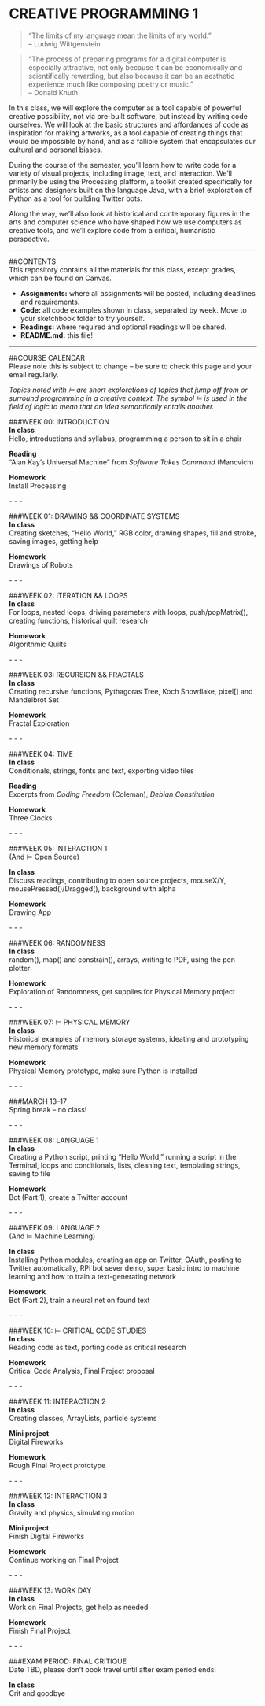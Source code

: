 CREATIVE PROGRAMMING 1
====

>“The limits of my language mean the limits of my world.”  
– Ludwig Wittgenstein
  

>“The process of preparing programs for a digital computer is especially attractive, not only because it can be economically and scientifically rewarding, but also because it can be an aesthetic experience much like composing poetry or music.”  
– Donald Knuth

In this class, we will explore the computer as a tool capable of powerful creative possibility, not via pre-built software, but instead by writing code ourselves. We will look at the basic structures and affordances of code as inspiration for making artworks, as a tool capable of creating things that would be impossible by hand, and as a fallible system that encapsulates our cultural and personal biases.

During the course of the semester, you’ll learn how to write code for a variety of visual projects, including image, text, and interaction. We’ll primarily be using the Processing platform, a toolkit created specifically for artists and designers built on the language Java, with a brief exploration of Python as a tool for building Twitter bots.

Along the way, we’ll also look at historical and contemporary figures in the arts and computer science who have shaped how we use computers as creative tools, and we’ll explore code from a critical, humanistic perspective.

***  

##CONTENTS  
This repository contains all the materials for this class, except grades, which can be found on Canvas.

* **Assignments:** where all assignments will be posted, including deadlines and requirements.  
* **Code:** all code examples shown in class, separated by week. Move to your sketchbook folder to try yourself.  
* **Readings:** where required and optional readings will be shared.  
* **README.md:** this file!

* * *
 
##COURSE CALENDAR  
Please note this is subject to change – be sure to check this page and your email regularly.

*Topics noted with ⊨ are short explorations of topics that jump off from or surround programming in a creative context. The symbol ⊨ is used in the field of logic to mean that an idea semantically entails another.*


###WEEK 00: INTRODUCTION  
**In class**  
Hello, introductions and syllabus, programming a person to sit in a chair

**Reading**  
“Alan Kay’s Universal Machine” from *Software Takes Command* (Manovich)

**Homework**  
Install Processing

\- \- \-

###WEEK 01: DRAWING && COORDINATE SYSTEMS  
**In class**  
Creating sketches, “Hello World,” RGB color, drawing shapes, fill and stroke, saving images, getting help

**Homework**  
Drawings of Robots

\- \- \-

###WEEK 02: ITERATION && LOOPS  
**In class**  
For loops, nested loops, driving parameters with loops, push/popMatrix(), creating functions, historical quilt research

**Homework**  
Algorithmic Quilts

\- \- \-
 
###WEEK 03: RECURSION && FRACTALS  
**In class**  
Creating recursive functions, Pythagoras Tree, Koch Snowflake, pixel[] and Mandelbrot Set

**Homework**  
Fractal Exploration

\- \- \-

###WEEK 04: TIME  
**In class**  
Conditionals, strings, fonts and text, exporting video files

**Reading**  
Excerpts from *Coding Freedom* (Coleman), *Debian Constitution*

**Homework**  
Three Clocks

\- \- \-

###WEEK 05: INTERACTION 1  
(And ⊨ Open Source)

**In class**  
Discuss readings, contributing to open source projects, mouseX/Y, mousePressed()/Dragged(), background with alpha

**Homework**  
Drawing App

\- \- \-

###WEEK 06: RANDOMNESS  
**In class**  
random(), map() and constrain(), arrays, writing to PDF, using the pen plotter

**Homework**  
Exploration of Randomness, get supplies for Physical Memory project

\- \- \-

###WEEK 07: ⊨ PHYSICAL MEMORY   
**In class**  
Historical examples of memory storage systems, ideating and prototyping new memory formats 

**Homework**  
Physical Memory prototype, make sure Python is installed

\- \- \-

###MARCH 13–17  
Spring break – no class!

\- \- \-

###WEEK 08: LANGUAGE 1  
**In class**  
Creating a Python script, printing “Hello World,” running a script in the Terminal, loops and conditionals, lists, cleaning text, templating strings, saving to file 

**Homework**  
Bot (Part 1), create a Twitter account

\- \- \-

###WEEK 09: LANGUAGE 2  
(And ⊨ Machine Learning)

**In class**  
Installing Python modules, creating an app on Twitter, OAuth, posting to Twitter automatically, RPi bot sever demo, super basic intro to machine learning and how to train a text-generating network

**Homework**  
Bot (Part 2), train a neural net on found text
 
\- \- \-

###WEEK 10: ⊨ CRITICAL CODE STUDIES  
**In class**  
Reading code as text, porting code as critical research

**Homework**  
Critical Code Analysis, Final Project proposal

\- \- \-

###WEEK 11: INTERACTION 2  
**In class**  
Creating classes, ArrayLists, particle systems

**Mini project**  
Digital Fireworks

**Homework**  
Rough Final Project prototype 

\- \- \-

###WEEK 12: INTERACTION 3  
**In class**  
Gravity and physics, simulating motion

**Mini project**  
Finish Digital Fireworks

**Homework**  
Continue working on Final Project

\- \- \-

###WEEK 13: WORK DAY  
**In class**  
Work on Final Projects, get help as needed

**Homework**  
Finish Final Project

\- \- \-

###EXAM PERIOD: FINAL CRITIQUE  
Date TBD, please don’t book travel until after exam period ends!

**In class**  
Crit and goodbye

